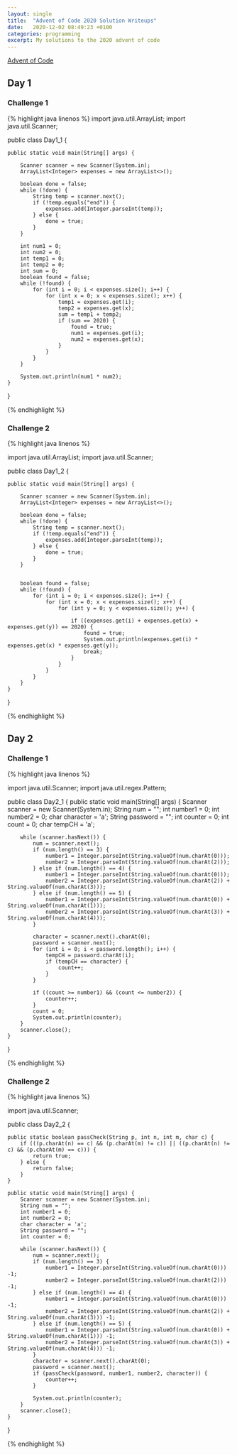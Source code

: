 ```yaml
---
layout: single
title:  "Advent of Code 2020 Solution Writeups"
date:   2020-12-02 08:49:23 +0100
categories: programming
excerpt: My solutions to the 2020 advent of code
---
```


[Advent of Code](https://adventofcode.com/)

## Day 1

### Challenge 1

{% highlight java linenos %}
import java.util.ArrayList;
import java.util.Scanner;

public class Day1_1 {
	
	public static void main(String[] args) {
		
		Scanner scanner = new Scanner(System.in);
		ArrayList<Integer> expenses = new ArrayList<>(); 
		
		boolean done = false;
		while (!done) {
			String temp = scanner.next();
			if (!temp.equals("end")) {
				expenses.add(Integer.parseInt(temp));
			} else {
				done = true;
			}
		}
		
		int num1 = 0;
		int num2 = 0;
		int temp1 = 0;
		int temp2 = 0;
		int sum = 0;
		boolean found = false;
		while (!found) {
			for (int i = 0; i < expenses.size(); i++) {
				for (int x = 0; x < expenses.size(); x++) {
					temp1 = expenses.get(i);
					temp2 = expenses.get(x);
					sum = temp1 + temp2;
					if (sum == 2020) {
						found = true;
						num1 = expenses.get(i);
						num2 = expenses.get(x);
					}
				}
			}
		}
		
		System.out.println(num1 * num2);
	}
}

{% endhighlight %}

### Challenge 2

{% highlight java linenos %}

import java.util.ArrayList;
import java.util.Scanner;

public class Day1_2 {
	
	public static void main(String[] args) {
		
		Scanner scanner = new Scanner(System.in);
		ArrayList<Integer> expenses = new ArrayList<>(); 
		
		boolean done = false;
		while (!done) {
			String temp = scanner.next();
			if (!temp.equals("end")) {
				expenses.add(Integer.parseInt(temp));
			} else {
				done = true;
			}
		}
		

		boolean found = false;
		while (!found) {
			for (int i = 0; i < expenses.size(); i++) {
				for (int x = 0; x < expenses.size(); x++) {
					for (int y = 0; y < expenses.size(); y++) {

						if ((expenses.get(i) + expenses.get(x) + expenses.get(y)) == 2020) {
							found = true;
							System.out.println(expenses.get(i) * expenses.get(x) * expenses.get(y));
							break;
						}
					}
				}
			}
		}	
	}
}

{% endhighlight %}


## Day 2

### Challenge 1

{% highlight java linenos %}

import java.util.Scanner;
import java.util.regex.Pattern; 

public class Day2_1 {
	public static void main(String[] args) {
		Scanner scanner = new Scanner(System.in);
		String num = "";
		int number1 = 0;
		int number2 = 0;
		char character = 'a';
		String password = "";
		int counter = 0;
		int count = 0;
		char tempCH = 'a';
		
		while (scanner.hasNext()) {
			num = scanner.next();
			if (num.length() == 3) {
				number1 = Integer.parseInt(String.valueOf(num.charAt(0)));
				number2 = Integer.parseInt(String.valueOf(num.charAt(2)));
			} else if (num.length() == 4) {
				number1 = Integer.parseInt(String.valueOf(num.charAt(0)));
				number2 = Integer.parseInt(String.valueOf(num.charAt(2)) + String.valueOf(num.charAt(3)));
			} else if (num.length() == 5) {
				number1 = Integer.parseInt(String.valueOf(num.charAt(0)) + String.valueOf(num.charAt(1)));
				number2 = Integer.parseInt(String.valueOf(num.charAt(3)) + String.valueOf(num.charAt(4)));
			}

			character = scanner.next().charAt(0);
			password = scanner.next();
			for (int i = 0; i < password.length(); i++) {
				tempCH = password.charAt(i);
				if (tempCH == character) {
					count++;
				}
			}
			
			if ((count >= number1) && (count <= number2)) {
				counter++;
			}
			count = 0;
			System.out.println(counter);
		}
		scanner.close();
	}
}

{% endhighlight %}


### Challenge 2

{% highlight java linenos %}

import java.util.Scanner;

public class Day2_2 {
	
	public static boolean passCheck(String p, int n, int m, char c) {
		if (((p.charAt(n) == c) && (p.charAt(m) != c)) || ((p.charAt(n) != c) && (p.charAt(m) == c))) {
			return true;
		} else {
			return false;
		}
	}
	
	public static void main(String[] args) {
		Scanner scanner = new Scanner(System.in);
		String num = "";
		int number1 = 0;
		int number2 = 0;
		char character = 'a';
		String password = "";
		int counter = 0;

		while (scanner.hasNext()) {
			num = scanner.next();
			if (num.length() == 3) {
				number1 = Integer.parseInt(String.valueOf(num.charAt(0))) -1;
				number2 = Integer.parseInt(String.valueOf(num.charAt(2))) -1;
			} else if (num.length() == 4) {
				number1 = Integer.parseInt(String.valueOf(num.charAt(0))) -1;
				number2 = Integer.parseInt(String.valueOf(num.charAt(2)) + String.valueOf(num.charAt(3))) -1;
			} else if (num.length() == 5) {
				number1 = Integer.parseInt(String.valueOf(num.charAt(0)) + String.valueOf(num.charAt(1))) -1;
				number2 = Integer.parseInt(String.valueOf(num.charAt(3)) + String.valueOf(num.charAt(4))) -1;
			}
			character = scanner.next().charAt(0);
			password = scanner.next();
			if (passCheck(password, number1, number2, character)) {
				counter++;
			}
			
			System.out.println(counter);
		}
		scanner.close();
	}
}

{% endhighlight %}